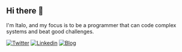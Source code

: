 ## Hi there 👋

I'm Italo, and my focus is to be a programmer that can code complex systems and beat good challenges.

[![Twitter](https://img.shields.io/badge/-Twitter-222222?style=flat-square&logo=twitter&logoColor=white&link=https://twitter.com/EngincanVeske)](https://twitter.com/iaurg)
[![Linkedin](https://img.shields.io/badge/-LinkedIn-222222?style=flat-square&logo=Linkedin&logoColor=white&link=https://www.linkedin.com/in/iaurg/)](https://www.linkedin.com/in/iaurg/)
[![Blog](https://img.shields.io/badge/-Blog-222222?style=flat-square&logo=Ghost&logoColor=white&link=https://segredo.dev)](https://segredo.dev/)

<!--
**iaurg/iaurg** is a ✨ _special_ ✨ repository because its `README.md` (this file) appears on your GitHub profile.

Here are some ideas to get you started:

- 🔭 I’m currently working on ...
- 🌱 I’m currently learning ...
- 👯 I’m looking to collaborate on ...
- 🤔 I’m looking for help with ...
- 💬 Ask me about ...
- 📫 How to reach me: ...
- 😄 Pronouns: ...
- ⚡ Fun fact: ...
-->

